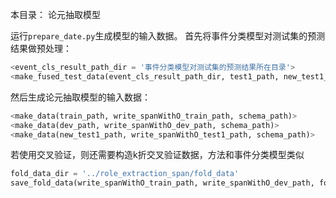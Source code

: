 本目录：
论元抽取模型

运行```prepare_date.py```生成模型的输入数据。
首先将事件分类模型对测试集的预测结果做预处理：
```python
<event_cls_result_path_dir = '事件分类模型对测试集的预测结果所在目录'>
<make_fused_test_data(event_cls_result_path_dir, test1_path, new_test1_path)>
```
然后生成论元抽取模型的输入数据：
```python
<make_data(train_path, write_spanWithO_train_path, schema_path)>
<make_data(dev_path, write_spanWithO_dev_path, schema_path)>
<make_data(new_test1_path, write_spanWithO_test1_path, schema_path)>
```
若使用交叉验证，则还需要构造k折交叉验证数据，方法和事件分类模型类似
```python
fold_data_dir = '../role_extraction_span/fold_data'
save_fold_data(write_spanWithO_train_path, write_spanWithO_dev_path, fold_data_dir, folds_num=5)
```
